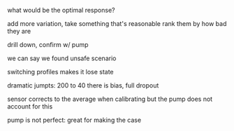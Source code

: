 what would be the optimal response?

add more variation, take something that's reasonable
rank them by how bad they are

drill down, confirm w/ pump

we can say we found unsafe scenario

switching profiles makes it lose state

dramatic jumpts: 200 to 40 
there is bias, full dropout

sensor corrects to the average when calibrating
but the pump does not account for this

pump is not perfect: great for making the case 